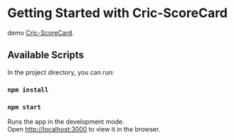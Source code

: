 # Getting Started with Cric-ScoreCard

demo [Cric-ScoreCard](https://cric-scorecard.herokuapp.com/).

## Available Scripts

In the project directory, you can run:

### `npm install`
### `npm start`

Runs the app in the development mode.\
Open [http://localhost:3000](http://localhost:3000) to view it in the browser.







